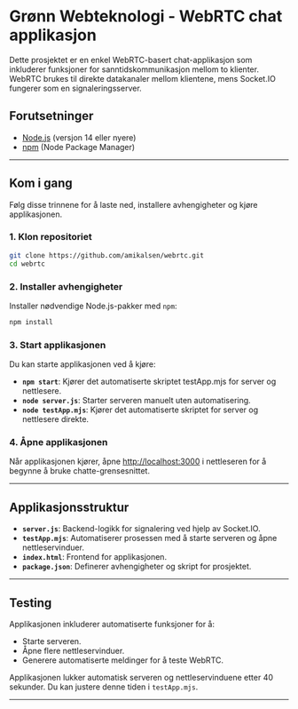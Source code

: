 # Grønn Webteknologi - WebRTC chat applikasjon

Dette prosjektet er en enkel WebRTC-basert chat-applikasjon som inkluderer funksjoner for sanntidskommunikasjon mellom to klienter. WebRTC brukes til direkte datakanaler mellom klientene, mens Socket.IO fungerer som en signaleringsserver.


## Forutsetninger

- [Node.js](https://nodejs.org) (versjon 14 eller nyere)
- [npm](https://www.npmjs.com/) (Node Package Manager)

---

## Kom i gang

Følg disse trinnene for å laste ned, installere avhengigheter og kjøre applikasjonen.

### 1. Klon repositoriet

```bash
git clone https://github.com/amikalsen/webrtc.git
cd webrtc
```

### 2. Installer avhengigheter

Installer nødvendige Node.js-pakker med `npm`:

```bash
npm install
```

### 3. Start applikasjonen

Du kan starte applikasjonen ved å kjøre:

- **`npm start`**: Kjører det automatiserte skriptet testApp.mjs for server og nettlesere.
- **`node server.js`**: Starter serveren manuelt uten automatisering.
- **`node testApp.mjs`**: Kjører det automatiserte skriptet for server og nettlesere direkte.


### 4. Åpne applikasjonen

Når applikasjonen kjører, åpne [http://localhost:3000](http://localhost:3000) i nettleseren for å begynne å bruke chatte-grensesnittet.

---

## Applikasjonsstruktur

- **`server.js`**: Backend-logikk for signalering ved hjelp av Socket.IO.
- **`testApp.mjs`**: Automatiserer prosessen med å starte serveren og åpne nettleservinduer.
- **`index.html`**: Frontend for applikasjonen.
- **`package.json`**: Definerer avhengigheter og skript for prosjektet.

---

## Testing

Applikasjonen inkluderer automatiserte funksjoner for å:

- Starte serveren.
- Åpne flere nettleservinduer.
- Generere automatiserte meldinger for å teste WebRTC.

Applikasjonen lukker automatisk serveren og nettleservinduene etter 40 sekunder. Du kan justere denne tiden i `testApp.mjs`.

---